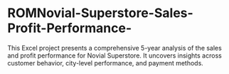 # ROMNovial-Superstore-Sales-Profit-Performance-
This Excel project presents a comprehensive 5-year analysis of the sales and profit performance for Novial Superstore. It uncovers insights across customer behavior, city-level performance, and payment methods. 
